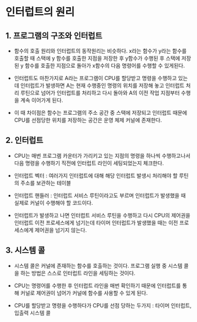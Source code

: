# 인터럽트의 원리
## 1. 프로그램의 구조와 인터럽트
- 함수의 호출 원리와 인터럽트의 동작원리는 비슷하다.  x라는 함수가 y라는 함수를 호출할 때 스택에 y 함수를 호출한 지점을 저장한 후 y함수가 수행된 후 스택에 저장된 y 함수를 호출한 지점으로 돌아가 x함수의 다음 명령어를 수행할 수 있게된다. 

- 인터럽트도 마찬가지로 A라는 프로그램이 CPU를 할당받고 명령을 수행하고 있는데 인터럽트가 발생하면 A는 현재 수행중인 명령의 위치를 저장해 놓고 인터럽트 처리 루틴으로 넘어가 인터럽트를 처리하고 다시 돌아와 A의 이전 작업 지점부터 수행을 계속 이어가게 된다. 
- 이 때 차이점은 함수는 프로그램의 주소 공간 중 스택에 저장되고 인터럽트 때문에 CPU를 선점당한 위치를 저장하는 공간은 운영 체제 커널에 존재한다.
## 2. 인터럽트
- CPU는 매번 프로그램 카운터가 가리키고 있는 지점의 명령을 하나씩 수행하고나서 다음 명령을 수행하기 직전에 인터럽트 라인이 세팅되었는지 체크한다.

- 인터럽트 벡터 : 여러가지 인터럽트에 대해 해당 인터럽트 발생시 처리해야 할 루틴의 주소를 보관하는 테이블
- 인터럽트 핸들러 : 인터럽트 서비스 루틴이라고도 부르며 인터럽트가 발생했을 때 실제로 커널이 수행해야 할 코드이다.
- 인터럽트가 발생하고 나면 인터럽트 서비스 루틴을 수행하고 다시 CPU의 제어권을 인터럽트 이전 프로세스에게 넘기는데 타이머 인터럽트가 발생했을 때는 이전 프로세스에게 제어권을 넘기지 않는다.
## 3. 시스템 콜
- 시스템 콜은 커널에 존재하는 함수를 호출하는 것이다. 프로그램 실행 중 시스템 콜을 하는 방법은 스스로 인터럽트 라인을 세팅하는 것이다.
-  CPU는 명령어를 수행한 후 인터럽트 라인을 매번 확인하기 때문에 인터럽트를 통해 커널로 제어권이 넘어가 커널에 함수를 사용할 수 있게 된다.

- CPU를 할당받고 명령을 수행하다가 CPU를 선점 당하는 두가지 : 타이머 인터럽트, 입출력 시스템 콜 

